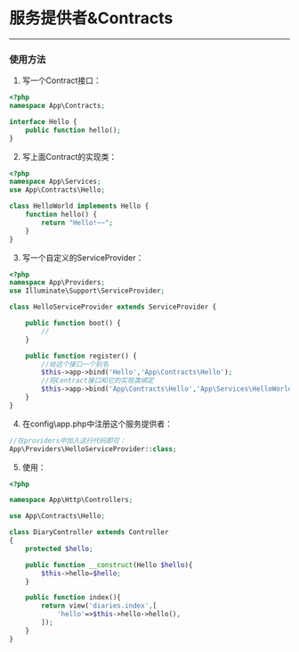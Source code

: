 # 服务提供者&Contracts

---

### 使用方法

1. 写一个Contract接口：

```php
<?php
namespace App\Contracts;

interface Hello {
	public function hello();
}
```

2. 写上面Contract的实现类：

```php
<?php
namespace App\Services;
use App\Contracts\Hello;

class HelloWorld implements Hello {
    function hello() {
    	return "Hello!~~";
    }
}
```

3. 写一个自定义的ServiceProvider：

```php
<?php
namespace App\Providers;
use Illuminate\Support\ServiceProvider;

class HelloServiceProvider extends ServiceProvider {

    public function boot() {
        //
    }

    public function register() {
        //给这个接口一个别名
        $this->app->bind('Hello','App\Contracts\Hello');
        //将Contract接口和它的实现类绑定
        $this->app->bind('App\Contracts\Hello','App\Services\HelloWorld');
    }
}
```

4. 在config\app.php中注册这个服务提供者：

```php
//在providers中加入这行代码即可：
App\Providers\HelloServiceProvider::class;
```

5. 使用：

```php
<?php

namespace App\Http\Controllers;

use App\Contracts\Hello;

class DiaryController extends Controller
{
    protected $hello;

    public function __construct(Hello $hello){
        $this->hello=$hello;
    }

    public function index(){
        return view('diaries.index',[
            'hello'=>$this->hello->hello(),
        ]);
    }
}
```

